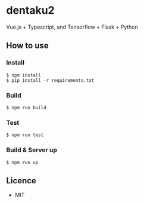 # dentaku2

Vue.js + Typescript, and Tensorflow + Flask + Python

## How to use

### Install

```
$ npm install
$ pip install -r requirements.txt
```

### Build

```
$ npm run build
```

### Test

```
$ npm run test
```

### Build & Server up

```
$ npm run up
```

## Licence
- MIT
